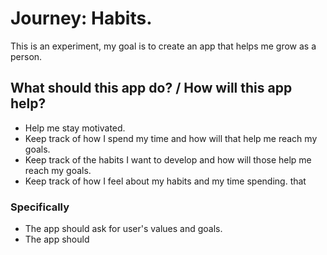 # Journey: Habits.

This is an experiment, my goal is to create an app that helps me grow as a person.

## What should this app do? / How will this app help?

- Help me stay motivated.
- Keep track of how I spend my time and how will that help me reach my goals.
- Keep track of the habits I want to develop and how will those help me reach my goals.
- Keep track of how I feel about my habits and my time spending.
 that

### Specifically

- The app should ask for user's values and goals.
- The app should 
